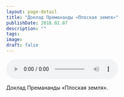 ```yaml
---
layout: page-detail
title: "Доклад Премананды «Плоская земля»"
publishDate: 2018.02.07
description: ""
tags:
image:
draft: false
---
```


<audio title="2018.02.07 - Доклад Премананды «Плоская земля».mp3" src="/upload/iblock/23a/23aee22c7e4af743dd29c45dc17b818e.mp3" controls=""></audio>

 Доклад Премананды «Плоская земля». 

  
